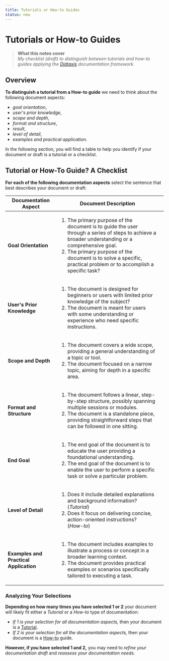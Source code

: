 ```yaml
---
title: Tutorials or How-to Guides
status: new
---
```


# Tutorials or How-to Guides

> **What this notes cover**\
> _My checklist (draft) to distinguish between tutorials and how-to guides applying the_ [_Diátaxis_](https://diataxis.fr/) _documentation framework._

## Overview

**To distinguish a tutorial from a How-to guide** we need to think about the following document aspects:

* _goal orientation_,
* _user's prior knowledge_,
* _scope and depth_,
* _format and structure_,
* _result_,
* _level of detail_,
* _examples and practical application_.

In the following section, you will find a table to help you identify if your document or draft is a tutorial or a checklist.&#x20;

## Tutorial or How-To Guide? A Checklist

**For each of the following documentation aspects** select the sentence that best describes your document or draft:

<table><thead><tr><th>Documentation Aspect</th><th>Document Description</th><th data-hidden></th></tr></thead><tbody><tr><td><strong>Goal Orientation</strong></td><td><p></p><ol><li>The primary purpose of the document is to guide the user through a series of steps to achieve a broader understanding or a comprehensive goal.</li><li>The primary purpose of the document is to solve a specific, practical problem or to accomplish a specific task?</li></ol></td><td></td></tr><tr><td><strong>User's Prior Knowledge</strong></td><td><p></p><ol><li>The document is designed for beginners or users with limited prior knowledge of the subject?</li><li>The document is meant for users with some understanding or experience who need specific instructions.</li></ol></td><td></td></tr><tr><td><strong>Scope and Depth</strong></td><td><p></p><ol><li>The document covers a wide scope, providing a general understanding of a topic or tool.</li><li>The document focused on a narrow topic, aiming for depth in a specific area.</li></ol></td><td></td></tr><tr><td><strong>Format and Structure</strong></td><td><p></p><ol><li>The document follows a linear, step-by-step structure, possibly spanning multiple sessions or modules.</li><li>The document is a standalone piece, providing straightforward steps that can be followed in one sitting.</li></ol></td><td></td></tr><tr><td><strong>End Goal</strong></td><td><p></p><ol><li>The end goal of the document is to educate the user providing a foundational understanding.</li><li>The end goal of the document is to enable the user to perform a specific task or solve a particular problem.</li></ol></td><td></td></tr><tr><td><strong>Level of Detail</strong></td><td><p></p><ol><li>Does it include detailed explanations and background information?<br>(<em>Tutorial</em>)</li><li>Does it focus on delivering concise, action-oriented instructions?<br>(<em>How-to</em>)</li></ol></td><td></td></tr><tr><td><strong>Examples and Practical Application</strong></td><td><p></p><ol><li>The document includes examples to illustrate a process or concept in a broader learning context.</li><li>The document provides practical examples or scenarios specifically tailored to executing a task.</li></ol></td><td></td></tr></tbody></table>



### Analyzing Your Selections

**Depending on how many times you have selected 1 or 2** your document will likely fit either a _Tutorial_ or a _How-to_ type of documentation:

* _If 1 is your selection for all documentation aspects,_ then your document is a [Tutorial](index-1.md).
* _If 2 is your selection for all the documentation aspects,_ then your document is a [How-to](how-tos/index.md) guide.&#x20;

**However, if you have selected 1 and 2,**  you may need to _refine your documentation draft_ and _reassess your documentation needs_.
